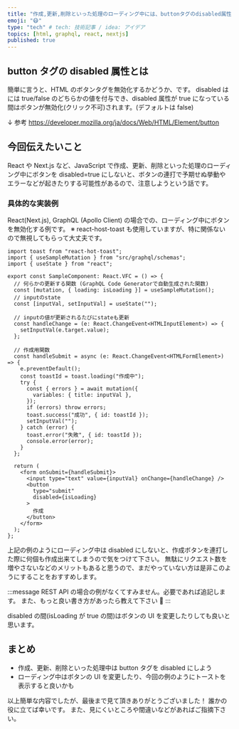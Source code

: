 ```yaml
---
title: "作成,更新,削除といった処理のローディング中には、buttonタグのdisabled属性をtrueにしよう"
emoji: "😷"
type: "tech" # tech: 技術記事 / idea: アイデア
topics: [html, graphql, react, nextjs]
published: true
---
```


## button タグの disabled 属性とは

簡単に言うと、HTML のボタンタグを無効化するかどうか、です。
disabled はには true/false のどちらかの値を付与でき、disabled 属性が true になっている間はボタンが無効化(クリック不可)されます。(デフォルトは false)

↓ 参考
https://developer.mozilla.org/ja/docs/Web/HTML/Element/button

## 今回伝えたいこと

React や Next.js など、JavaScript で作成、更新、削除といった処理のローディング中にボタンを disabled=true にしないと、ボタンの連打で予期せぬ挙動やエラーなどが起きたりする可能性があるので、注意しようという話です。

### 具体的な実装例

React(Next.js), GraphQL (Apollo Client) の場合での、ローディング中にボタンを無効化する例です。
※ react-host-toast も使用していますが、特に関係ないので無視してもらって大丈夫です。

```tsx:SampleComponent.tsx
import toast from "react-hot-toast";
import { useSampleMutation } from "src/graphql/schemas";
import { useState } from "react";

export const SampleComponent: React.VFC = () => {
  // 何らかの更新する関数 (GraphQL Code Generatorで自動生成された関数)
  const [mutation, { loading: isLoading }] = useSampleMutation();
  // inputのstate
  const [inputVal, setInputVal] = useState("");

  // inputの値が更新されるたびにstateも更新
  const handleChange = (e: React.ChangeEvent<HTMLInputElement>) => {
    setInputVal(e.target.value);
  };

  // 作成用関数
  const handleSubmit = async (e: React.ChangeEvent<HTMLFormElement>) => {
    e.preventDefault();
    const toastId = toast.loading("作成中");
    try {
      const { errors } = await mutation({
        variables: { title: inputVal },
      });
      if (errors) throw errors;
      toast.success("成功", { id: toastId });
      setInputVal("");
    } catch (error) {
      toast.error("失敗", { id: toastId });
      console.error(error);
    }
  };

  return (
    <form onSubmit={handleSubmit}>
      <input type="text" value={inputVal} onChange={handleChange} />
      <button
        type="submit"
        disabled={isLoading}
      >
        作成
      </button>
    </form>
  );
};
```

上記の例のようにローディング中は disabled にしないと、作成ボタンを連打した際に何個も作成出来てしまうので気をつけて下さい。
無駄にリクエスト数を増やさないなどのメリットもあると思うので、まだやっていない方は是非このようにすることをおすすめします。

:::message
REST API の場合の例がなくてすみません。必要であれば追記します。
また、もっと良い書き方があったら教えて下さい 🙏
:::

disabled の間(isLoading が true の間)はボタンの UI を変更したりしても良いと思います。

## まとめ

- 作成、更新、削除といった処理中は button タグを disabled にしよう
- ローディング中はボタンの UI を変更したり、今回の例のようにトーストを表示すると良いかも

以上簡単な内容でしたが、最後まで見て頂きありがとうございました！
誰かの役に立てば幸いです。
また、見にくいところや間違いなどがあればご指摘下さい。
